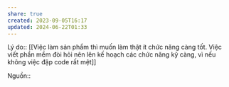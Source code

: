 ```yaml
---
share: true
created: 2023-09-05T16:17
updated: 2024-06-22T01:33
---
```

Lý do:: [[Việc làm sản phẩm thì muốn làm thật ít chức năng càng tốt. Việc viết phần mềm đòi hỏi nên lên kế hoạch các chức năng kỹ càng, vì nếu không việc đập code rất mệt]]

Nguồn:: 